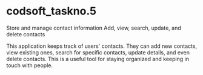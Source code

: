 # codsoft_taskno.5
 Store and manage contact information
 Add, view, search, update, and delete contacts

This application keeps track of users' contacts. They can add new contacts, view existing ones, search for specific contacts, update details, and even delete contacts. This is a useful tool for staying organized and keeping in touch with people.

